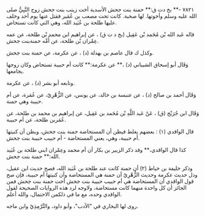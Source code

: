 ٧٨٢١ -** بخ دت ق:** حمنة بنت جحش الأسدية أخت زينب بنت جحش زوج النَّبِيُّ صلى الله عليه وسلم وأخوتها. لها صحبة. كانت تحت مصعب بن عُمَير فقتل عنها يوم أحد وخلف عليها طلحة بن عُبَيد الله، وهي التي كانت تستحاض.

قاله عَبد الله بْن مُحَمد بْن عَقِيل (بخ د ت ق) ، عن إبراهيم ابن محمد بْن طلحة، عن عمه عِمْران بْن طلحة، عن أُمِّه حمنةبنت جحش.

وكذل ك قال عاصم بن بهدلة (د) ، عن عكرمة، عن حمنة بنت جحش.

وَقَال أبو إسحاق الشيباني (د) ،** عن عكرمة:** كانت أم حبيبة تستحاض وكان زوجها يجامعها.

وتابعه أبو بشر (د) ، عن عكرمة.

وَقَال أحمد بن صالح (د) ، عن عنبسة بن خالد، عن يونس، عن الزُّهْرِيّ، عن عُمَرة، عن أم حبيبة وهي حمنة.

وَقَال ابن جُرَيْج (ق) ، عَنْ عَبد اللَّهِ بْن مُحَمد بن عَقِيل، عن إبراهيم بن محمد بن طلحة، عن عُمَربن طلحة، عن أم حبيبة.

قال الواقدي (١) : بعضهم يغلط فيظن أن المستحاضة حمنة بنت جحش، ويظن أن كنيتها أم حبيبة، وهي، يعني المستحاضة - أم حبيب حبيبة بنت جحش.

كذا قال الواقدي،** وقد ذكر الزبير بن بكار أن أم محمد وعِمْران ابني طلحة بن عُبَيد الله:** حمنة بنت جحش.

وذكر خليفة بن خياط (٢) أن حمنة كانت عند طلحة بن عُبَيد الله، فصح حديث ابن عقيل، ودل حديث عكرمة وحديث الزُّهْرِيّ أن حمنة هي المستحاضة وأن كنيتها أم حبيبة، فإن صح قول الواقدي أن المستحاضة هي أم حبيب حبيبة بنت جحش أخت حمنة بنت جحش فمن الجائز أن كل واحدة منهما كانت مستحاضة، ولاوجه لرد هذه الروايات الصحيحة لقول الواقدي وحده، مع ما في ذلكمن الاحتمال، والله أعلم.

روى لها البخاري في "الأدب"، وأبو داود، والتِّرْمِذِيّ وابن ماجه.